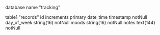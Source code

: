 database name "tracking"

table1 "records"
id increments primary
date_time timestamp notNull
day_of_week string(16) notNull
moods string(16) notNull
notes text(144) notNull
